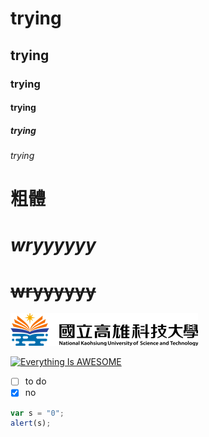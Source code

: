 # trying
## trying
### trying
#### trying
##### trying
###### trying
# **粗體**
# *wryyyyyy*
# ~~wryyyyyy~~

![NKUST](nkust.png "NKUST")

[![Everything Is AWESOME](https://img.youtube.com/vi/o2CD3DjPHmU/sddefault.jpg)](https://www.youtube.com/watch?v=o2CD3DjPHmU "Everything Is AWESOME")

- [ ] to do
- [X] no

```javascript
var s = "0";
alert(s);
```
